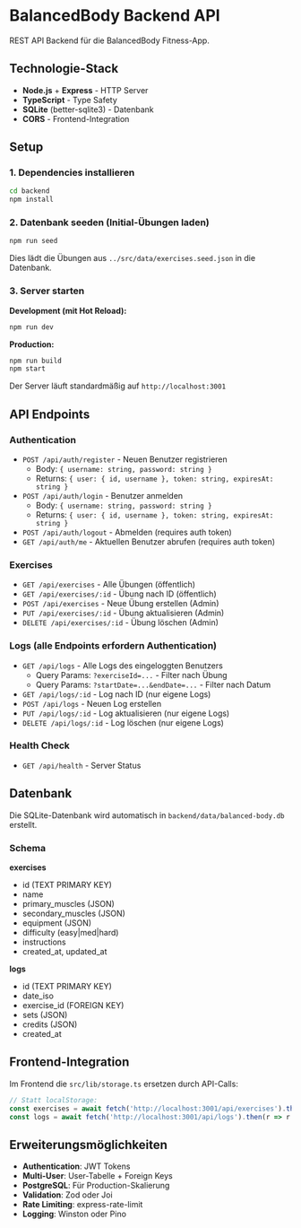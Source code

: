 # BalancedBody Backend API

REST API Backend für die BalancedBody Fitness-App.

## Technologie-Stack

- **Node.js** + **Express** - HTTP Server
- **TypeScript** - Type Safety
- **SQLite** (better-sqlite3) - Datenbank
- **CORS** - Frontend-Integration

## Setup

### 1. Dependencies installieren

```bash
cd backend
npm install
```

### 2. Datenbank seeden (Initial-Übungen laden)

```bash
npm run seed
```

Dies lädt die Übungen aus `../src/data/exercises.seed.json` in die Datenbank.

### 3. Server starten

**Development (mit Hot Reload):**
```bash
npm run dev
```

**Production:**
```bash
npm run build
npm start
```

Der Server läuft standardmäßig auf `http://localhost:3001`

## API Endpoints

### Authentication

- `POST /api/auth/register` - Neuen Benutzer registrieren
  - Body: `{ username: string, password: string }`
  - Returns: `{ user: { id, username }, token: string, expiresAt: string }`
- `POST /api/auth/login` - Benutzer anmelden
  - Body: `{ username: string, password: string }`
  - Returns: `{ user: { id, username }, token: string, expiresAt: string }`
- `POST /api/auth/logout` - Abmelden (requires auth token)
- `GET /api/auth/me` - Aktuellen Benutzer abrufen (requires auth token)

### Exercises

- `GET /api/exercises` - Alle Übungen (öffentlich)
- `GET /api/exercises/:id` - Übung nach ID (öffentlich)
- `POST /api/exercises` - Neue Übung erstellen (Admin)
- `PUT /api/exercises/:id` - Übung aktualisieren (Admin)
- `DELETE /api/exercises/:id` - Übung löschen (Admin)

### Logs (alle Endpoints erfordern Authentication)

- `GET /api/logs` - Alle Logs des eingeloggten Benutzers
  - Query Params: `?exerciseId=...` - Filter nach Übung
  - Query Params: `?startDate=...&endDate=...` - Filter nach Datum
- `GET /api/logs/:id` - Log nach ID (nur eigene Logs)
- `POST /api/logs` - Neuen Log erstellen
- `PUT /api/logs/:id` - Log aktualisieren (nur eigene Logs)
- `DELETE /api/logs/:id` - Log löschen (nur eigene Logs)

### Health Check

- `GET /api/health` - Server Status

## Datenbank

Die SQLite-Datenbank wird automatisch in `backend/data/balanced-body.db` erstellt.

### Schema

**exercises**
- id (TEXT PRIMARY KEY)
- name
- primary_muscles (JSON)
- secondary_muscles (JSON)
- equipment (JSON)
- difficulty (easy|med|hard)
- instructions
- created_at, updated_at

**logs**
- id (TEXT PRIMARY KEY)
- date_iso
- exercise_id (FOREIGN KEY)
- sets (JSON)
- credits (JSON)
- created_at

## Frontend-Integration

Im Frontend die `src/lib/storage.ts` ersetzen durch API-Calls:

```typescript
// Statt localStorage:
const exercises = await fetch('http://localhost:3001/api/exercises').then(r => r.json())
const logs = await fetch('http://localhost:3001/api/logs').then(r => r.json())
```

## Erweiterungsmöglichkeiten

- **Authentication**: JWT Tokens
- **Multi-User**: User-Tabelle + Foreign Keys
- **PostgreSQL**: Für Production-Skalierung
- **Validation**: Zod oder Joi
- **Rate Limiting**: express-rate-limit
- **Logging**: Winston oder Pino

